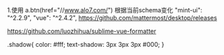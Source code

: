 1.使用 a.btn(href="//www.alo7.com/") 根据当前schema变化
   "mint-ui": "^2.2.9",
    "vue": "^2.4.2",
https://github.com/mattermost/desktop/releases

https://github.com/luozhihua/sublime-vue-formatter

.shadow{
  color: #fff;
  text-shadow: 3px 3px 3px #000;
}
<template>
  <div class="page-loadmore">
    <h1 class="page-title">Pull up</h1>
    <p class="page-loadmore-desc">在列表底部, 按住 - 上拉 - 释放可以获取更多数据</p>
    <p class="page-loadmore-desc">此例请使用手机查看</p>
    <div class="page-loadmore-wrapper" ref="wrapper">
      <mt-loadmore :auto-fill='false' :bottom-method="loadBottom" @bottom-status-change="handleBottomChange" :bottom-all-loaded="allLoaded" ref="loadmore">
        <ul class="page-loadmore-list">
          <li v-for="item in list" class="page-loadmore-listitem">{{ item }}</li>
        </ul>
        <div slot="bottom" class="mint-loadmore-bottom">
          <span v-show="bottomStatus !== 'loading'" :class="{ 'is-rotate': bottomStatus === 'drop' }">↑上拉加载更多</span>
          <span v-show="bottomStatus === 'loading'">
            <mt-spinner type="snake"></mt-spinner>
          </span>
        </div>
      </mt-loadmore>
    </div>
  </div>
</template>

<style>
  ul{
    list-style: none;
  }
  li{
    text-align:center;
    background-color: yellow;
    margin-bottom: 2px;
    width: 100%;
  }
  .mint-loadmore-bottom span{
    display: inline-block;
    vertical-align: middle;
  }
  .mint-loadmore-bottom {
    margin-bottom: 10px;
  }
</style>

<script type="text/babel">
  export default {
    data() {
      return {
        list: [],
        allLoaded: false,
        bottomStatus: '',
        wrapperHeight: 0
      };
    },
    methods: {
      handleBottomChange(status) {
        this.bottomStatus = status;
      },
      loadBottom() {
        setTimeout(() => {
          let lastValue = this.list[this.list.length - 1];
          if (lastValue <80) {
            for (let i = 1; i <= 10; i++) {
              this.list.push(lastValue + i);
            }
          } else {
            this.allLoaded = true;
          }
          this.$refs.loadmore.onBottomLoaded();
        }, 1500);
      }
    },
    created() {
      for (let i = 1; i <= 40; i++) {
        this.list.push(i);
      }
    },
    mounted() {
      this.wrapperHeight = document.documentElement.clientHeight - this.$refs.wrapper.getBoundingClientRect().top;
    }
  };
</script>
